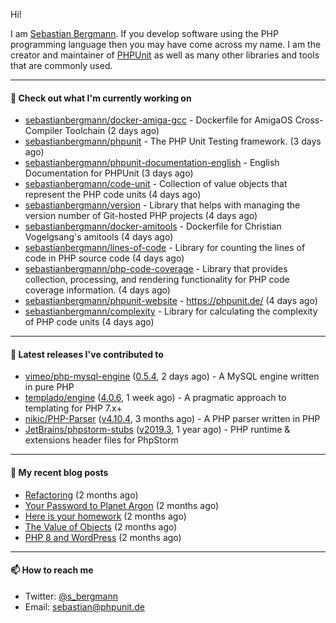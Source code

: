 Hi!

I am [Sebastian Bergmann](https://sebastian-bergmann.de/). If you develop software using the PHP programming language then you may have come across my name. I am the creator and maintainer of [PHPUnit](https://phpunit.de/) as well as many other libraries and tools that are commonly used.

---

#### 👷 Check out what I'm currently working on

- [sebastianbergmann/docker-amiga-gcc](https://github.com/sebastianbergmann/docker-amiga-gcc) - Dockerfile for AmigaOS Cross-Compiler Toolchain (2 days ago)
- [sebastianbergmann/phpunit](https://github.com/sebastianbergmann/phpunit) - The PHP Unit Testing framework. (3 days ago)
- [sebastianbergmann/phpunit-documentation-english](https://github.com/sebastianbergmann/phpunit-documentation-english) - English Documentation for PHPUnit (3 days ago)
- [sebastianbergmann/code-unit](https://github.com/sebastianbergmann/code-unit) - Collection of value objects that represent the PHP code units (4 days ago)
- [sebastianbergmann/version](https://github.com/sebastianbergmann/version) - Library that helps with managing the version number of Git-hosted PHP projects (4 days ago)
- [sebastianbergmann/docker-amitools](https://github.com/sebastianbergmann/docker-amitools) - Dockerfile for Christian Vogelgsang&#39;s amitools (4 days ago)
- [sebastianbergmann/lines-of-code](https://github.com/sebastianbergmann/lines-of-code) - Library for counting the lines of code in PHP source code (4 days ago)
- [sebastianbergmann/php-code-coverage](https://github.com/sebastianbergmann/php-code-coverage) - Library that provides collection, processing, and rendering functionality for PHP code coverage information. (4 days ago)
- [sebastianbergmann/phpunit-website](https://github.com/sebastianbergmann/phpunit-website) - https://phpunit.de/ (4 days ago)
- [sebastianbergmann/complexity](https://github.com/sebastianbergmann/complexity) - Library for calculating the complexity of PHP code units (4 days ago)

---

#### 🔭 Latest releases I've contributed to

- [vimeo/php-mysql-engine](https://github.com/vimeo/php-mysql-engine) ([0.5.4](https://github.com/vimeo/php-mysql-engine/releases/tag/0.5.4), 2 days ago) - A MySQL engine written in pure PHP
- [templado/engine](https://github.com/templado/engine) ([4.0.6](https://github.com/templado/engine/releases/tag/4.0.6), 1 week ago) - A pragmatic approach to templating for PHP 7.x&#43;
- [nikic/PHP-Parser](https://github.com/nikic/PHP-Parser) ([v4.10.4](https://github.com/nikic/PHP-Parser/releases/tag/v4.10.4), 3 months ago) - A PHP parser written in PHP
- [JetBrains/phpstorm-stubs](https://github.com/JetBrains/phpstorm-stubs) ([v2019.3](https://github.com/JetBrains/phpstorm-stubs/releases/tag/v2019.3), 1 year ago) - PHP runtime &amp; extensions header files for PhpStorm

---

#### 📜 My recent blog posts

- [Refactoring](https://thephp.cc/news/2021/01/refactoring) (2 months ago)
- [Your Password to Planet Argon](https://thephp.cc/news/2021/01/your-password-to-planet-argon) (2 months ago)
- [Here is your homework](https://thephp.cc/news/2021/01/here-is-your-homework) (2 months ago)
- [The Value of Objects](https://thephp.cc/news/2021/01/the-value-of-objects) (2 months ago)
- [PHP 8 and WordPress](https://thephp.cc/news/2021/01/php8-and-wordpress) (2 months ago)

---

#### 📫 How to reach me

- Twitter: [@s_bergmann](https://twitter.com/s_bergmann)
- Email: [sebastian@phpunit.de](mailto://sebastian@phpunit.de)
